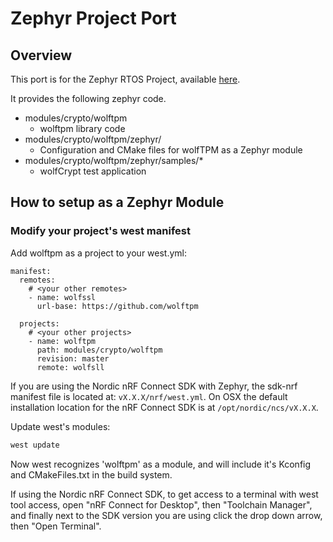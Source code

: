 Zephyr Project Port
===================

## Overview

This port is for the Zephyr RTOS Project, available [here](https://www.zephyrproject.org/).

It provides the following zephyr code.

- modules/crypto/wolftpm
    - wolftpm library code
- modules/crypto/wolftpm/zephyr/
    - Configuration and CMake files for wolfTPM as a Zephyr module
- modules/crypto/wolftpm/zephyr/samples/*
    - wolfCrypt test application

## How to setup as a Zephyr Module

### Modify your project's west manifest

Add wolftpm as a project to your west.yml:
```
manifest:
  remotes:
    # <your other remotes>
    - name: wolfssl
      url-base: https://github.com/wolftpm

  projects:
    # <your other projects>
    - name: wolftpm
      path: modules/crypto/wolftpm
      revision: master
      remote: wolfsll
```

If you are using the Nordic nRF Connect SDK with Zephyr, the sdk-nrf manifest
file is located at: `vX.X.X/nrf/west.yml`. On OSX the default installation
location for the nRF Connect SDK is at `/opt/nordic/ncs/vX.X.X`.

Update west's modules:

```bash
west update
```

Now west recognizes 'wolftpm' as a module, and will include it's Kconfig and
CMakeFiles.txt in the build system.

If using the Nordic nRF Connect SDK, to get access to a terminal with west
tool access, open "nRF Connect for Desktop", then "Toolchain Manager",
and finally next to the SDK version you are using click the drop down arrow,
then "Open Terminal".
